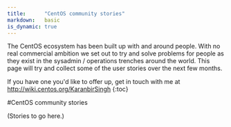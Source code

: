 ```yaml
---
title:      "CentOS community stories"
markdown:   basic
is_dynamic: true
---
```

The CentOS ecosystem has been built up with and around people. With no real commercial ambition we set out to try and solve problems for people as they exist in the sysadmin / operations trenches around the world. This page will try and collect some of the user stories over the next few months. 

If you have one you'd like to offer up, get in touch with me at http://wiki.centos.org/KaranbirSingh
{:toc}


#CentOS community stories

(Stories to go here.)
